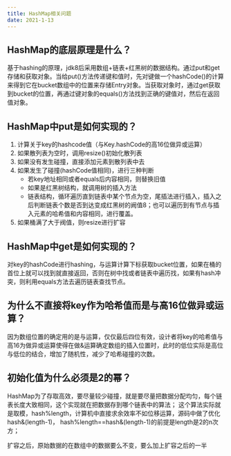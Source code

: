 ```yaml
---
title: HashMap相关问题
date: 2021-1-13
---
```


## HashMap的底层原理是什么？
基于hashing的原理，jdk8后采用数组+链表+红黑树的数据结构。通过put和get存储和获取对象。当给put()方法传递键和值时，先对键做一个hashCode()的计算来得到它在bucket数组中的位置来存储Entry对象。当获取对象时，通过get获取到bucket的位置，再通过键对象的equals()方法找到正确的键值对，然后在返回值对象。

## HashMap中put是如何实现的？
1. 计算关于key的hashcode值（与Key.hashCode的高16位做异或运算）
2. 如果散列表为空时，调用resize()初始化散列表
3. 如果没有发生碰撞，直接添加元素到散列表中去
4. 如果发生了碰撞(hashCode值相同)，进行三种判断
    + 若key地址相同或者equals后内容相同，则替换旧值
    + 如果是红黑树结构，就调用树的插入方法
    + 链表结构，循环遍历直到链表中某个节点为空，尾插法进行插入，插入之后判断链表个数是否到达变成红黑树的阙值8；也可以遍历到有节点与插入元素的哈希值和内容相同，进行覆盖。
5. 如果桶满了大于阀值，则resize进行扩容

## HashMap中get是如何实现的？
对key的hashCode进行hashing，与运算计算下标获取bucket位置，如果在桶的首位上就可以找到就直接返回，否则在树中找或者链表中遍历找，如果有hash冲突，则利用equals方法去遍历链表查找节点。

## 为什么不直接将key作为哈希值而是与高16位做异或运算？
因为数组位置的确定用的是与运算，仅仅最后四位有效，设计者将key的哈希值与高16为做异或运算使得在做&运算确定数组的插入位置时，此时的低位实际是高位与低位的结合，增加了随机性，减少了哈希碰撞的次数。

## 初始化值为什么必须是2的幂？
HashMap为了存取高效，要尽量较少碰撞，就是要尽量把数据分配均匀，每个链表长度大致相同，这个实现就在把数据存到哪个链表中的算法；
这个算法实际就是取模，hash%length，计算机中直接求余效率不如位移运算，源码中做了优化hash&(length-1)，
hash%length==hash&(length-1)的前提是length是2的n次方；

扩容之后，原始数据的在数组中的数据要么不变，要么加上扩容之后的一半